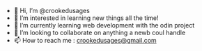 - 👋 Hi, I’m @crookedusages
- 👀 I’m interested in learning new things all the time!
- 🌱 I’m currently learning web development with the odin project
- 💞️ I’m looking to collaborate on anything a newb coul handle
- 📫 How to reach me : crookedusages@gmail.com

<!---
crookedusages/crookedusages is a ✨ special ✨ repository because its `README.md` (this file) appears on your GitHub profile.
You can click the Preview link to take a look at your changes.
--->

